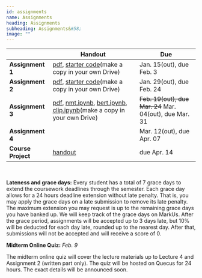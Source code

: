 ```yaml
---
id: assignments
name: Assignments
heading: Assignments
subheading: Assignments&#58;
image: ""
---
```


|           | Handout                | Due
|-----------|------------------------|---------
| **Assignment 1**   | [pdf](assets/assignments/a1.pdf), [starter code](https://colab.research.google.com/github/uoft-csc413/2023/blob/master/assets/assignments/a1-code.ipynb)(make a copy in your own Drive)  | Jan. 15(out), due Feb. 3
| **Assignment 2**   | [pdf](assets/assignments/a2.pdf), [starter code](https://colab.research.google.com/github/uoft-csc413/2023/blob/master/assets/assignments/a2-code.ipynb)(make a copy in your own Drive)   | Jan. 29(out), due Feb. 24
| **Assignment 3**   | [pdf](assets/assignments/a3.pdf), [nmt.ipynb](https://colab.research.google.com/github/uoft-csc413/2023/blob/master/assets/assignments/nmt.ipynb), [bert.ipynb](https://colab.research.google.com/github/uoft-csc413/2023/blob/master/assets/assignments/bert.ipynb), [clip.ipynb](https://colab.research.google.com/github/uoft-csc413/2023/blob/master/assets/assignments/clip.ipynb)(make a copy in your own Drive)  | <s>Feb. 19(out), due Mar. 24</s> Mar. 04(out), due Mar. 31
| **Assignment 4**   |   | Mar. 12(out), due Apr. 07
| **Course Project**   |  [handout](assets/misc/project_handout.pdf)     | due Apr. 14

<br/> 

**Lateness and grace days:** Every student has a total of 7 grace days to extend the coursework deadlines through the semester. Each grace day allows for a 24 hours deadline extension without late penalty. That is, you may apply the grace days on a late submission to remove its late penalty. The maximum extension you may request is up to the remaining grace days you have banked up. We will keep track of the grace days on MarkUs. After the grace period, assignments will be accepted up to 3 days late, but 10% will be deducted for each day late, rounded up to the nearest day. After that, submissions will not be accepted and will receive a score of 0. 
<br/> 

**Midterm Online Quiz:**  *Feb. 9* 

The midterm online quiz will cover the lecture materials up to Lecture 4 and Assignment 2 (written part only). The quiz will be hosted on Quecus for 24 hours. The exact details will be announced soon.
